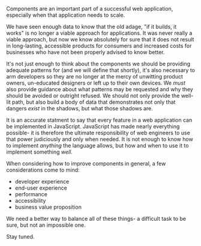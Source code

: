 Components are an important part of a successful web application, especially when that application needs to scale. 

We have seen enough data to know that the old adage, "if it builds, it works" is no longer a viable approach for applications. It was never really a viable approach, but now we know absolutely for sure that it does not result in long-lasting, accessible products for consumers and increased costs for businesses who have not been properly advised to know better. 

It's not just enough to think about the components we should be providing adequate patterns for (and we will define that shortly), it's also necessary to arm developers so they are no longer at the mercy of unwitting product owners, un-educated designers or left up to their own devices. We _must_ also provide guidance about what patterns may be requested and why they should be avoided or outright refused. We should not only provide the well-lit path, but also build a body of data that demonstrates not only that dangers _exist_ in the shadows, but what those shadows are. 

It is an accurate statment to say that every feature in a web application can be implemented in JavaScript. JavaScript has made nearly everything possible- it is therefore the ultimate responsibility of web engineers to use that power judiciously and only when needed. It is not enough to know how to implement _anything_ the language allows, but how and when to use it to implement something _well_. 

When considering how to improve components in general, a few considerations come to mind: 

- developer experience
- end-user experience 
- performance
- accessibility
- business value proposition

We need a better way to balance all of these things- a difficult task to be sure, but not an impossible one. 

Stay tuned. 
